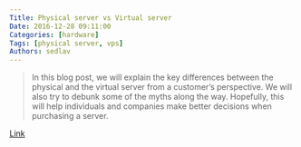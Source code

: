 ```yaml
---
Title: Physical server vs Virtual server
Date: 2016-12-28 09:11:00
Categories: [hardware]
Tags: [physical server, vps]
Authors: sedlav
---
```


> In this blog post, we will explain the key differences between the physical and the virtual server from a customer’s perspective. We will also try to debunk some of the myths along the way. Hopefully, this will help individuals and companies make better decisions when purchasing a server.

[Link](https://www.rosehosting.com/blog/physical-server-vs-virtual-server-all-you-need-to-know/)
